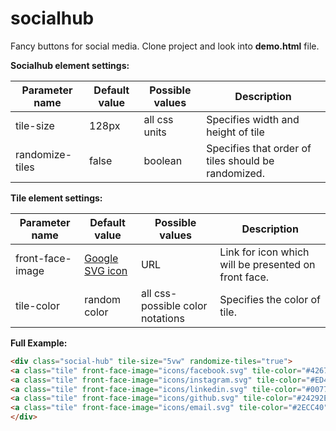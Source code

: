 # socialhub
Fancy buttons for social media. Clone project and look into **demo.html** file.

**Socialhub element settings:**

Parameter name | Default value | Possible values | Description 
--- | --- | --- | ---
tile-size | 128px | all css units | Specifies width and height of tile 
randomize-tiles | false | boolean | Specifies that order of tiles should be randomized.

**Tile element settings:**

Parameter name | Default value | Possible values | Description 
--- | --- | --- | ---
front-face-image | [Google SVG icon](https://upload.wikimedia.org/wikipedia/commons/5/53/Google_%22G%22_Logo.svg) | URL | Link for icon which will be presented on front face. 
tile-color | random color | all css-possible color notations | Specifies the color of tile.

**Full Example:**

```html
<div class="social-hub" tile-size="5vw" randomize-tiles="true">
<a class="tile" front-face-image="icons/facebook.svg" tile-color="#4267B2" href="https://www.facebook.com/">Facebook</a>
<a class="tile" front-face-image="icons/instagram.svg" tile-color="#ED4956" href="https://www.instagram.com/">Instagram</a>
<a class="tile" front-face-image="icons/linkedin.svg" tile-color="#0077B5" href="https://www.linkedin.com/">Linkedin</a>
<a class="tile" front-face-image="icons/github.svg" tile-color="#24292E" href="https://www.github.com/">Github</a>
<a class="tile" front-face-image="icons/email.svg" tile-color="#2ECC40" href="mailto:igor.maculewicz@gmail.com">E-mail</a>
</div>
```
